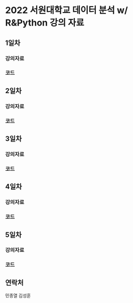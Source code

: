 # 2022 서원대학교 데이터 분석 w/ R&Python 강의 자료

## 1일차
### 강의자료
### 코드

## 2일차
### 강의자료
### 코드

## 3일차
### 강의자료
### 코드

## 4일차
### 강의자료
### 코드

## 5일차
### 강의자료
### 코드

## 연락처
민종열
김성훈


